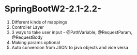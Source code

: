# SpringBootW2-2.1-2.2-
1. Different kinds of mappings
2. Controller Layer
3. 3 ways to take user input - @PathVariable, @RequestParam, @RequestBody
4. Making params optional
5. Auto conversion from JSON to java objects and vice versa
